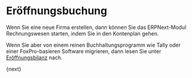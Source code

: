 <!-- add-breadcrumbs -->
# Eröffnungsbuchung


Wenn Sie eine neue Firma erstellen, dann können Sie das ERPNext-Modul Rechnungswesen starten, indem Sie in den Kontenplan gehen.

Wenn Sie aber von einem reinen Buchhaltungsprogramm wie Tally oder einer FoxPro-basieren Software migrieren, dann lesen Sie unter [Eröffnungsbilanz](/docs/v13/user/manual/de/accounts/opening-accounts.html) nach.

{next}
